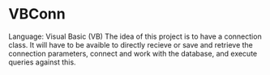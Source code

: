 # VBConn
Language: Visual Basic (VB)
The idea of this project is to have a connection class. It will have to be avaible to directly recieve or save and retrieve the connection parameters, connect and work with the database, and execute queries against this.